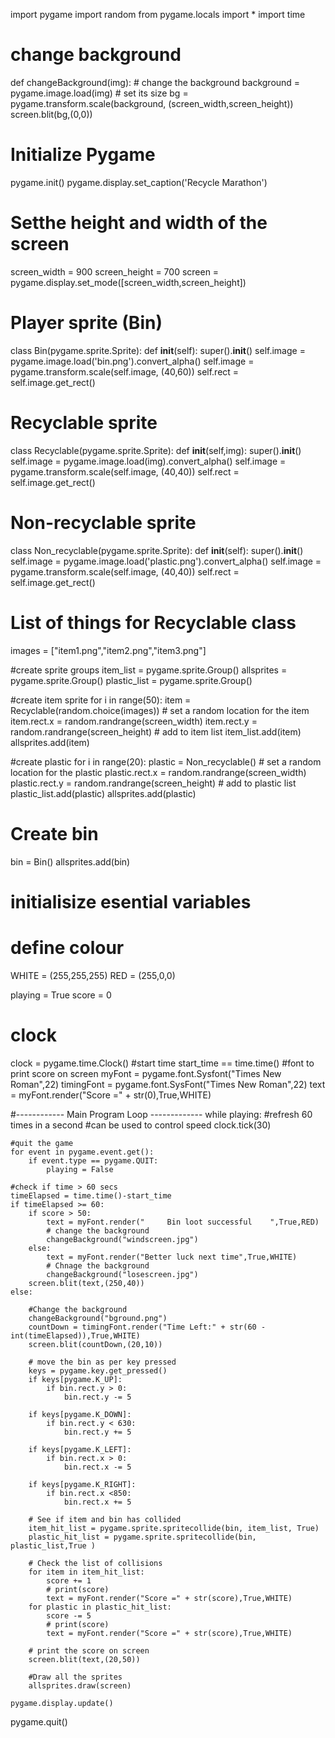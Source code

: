 import pygame
import random
from pygame.locals import *
import time

# change background
def changeBackground(img):
    # change the background
    background = pygame.image.load(img)
    # set its size
    bg = pygame.transform.scale(background, (screen_width,screen_height))
    screen.blit(bg,(0,0))


# Initialize Pygame
pygame.init()
pygame.display.set_caption('Recycle Marathon')
# Setthe height and width of the screen
screen_width = 900
screen_height = 700
screen = pygame.display.set_mode([screen_width,screen_height])

# Player sprite (Bin)
class Bin(pygame.sprite.Sprite):
    def __init__(self):
        super().__init__()
        self.image = pygame.image.load('bin.png').convert_alpha()
        self.image = pygame.transform.scale(self.image, (40,60))
        self.rect = self.image.get_rect()

# Recyclable sprite
class Recyclable(pygame.sprite.Sprite):
    def __init__(self,img):
       super().__init__()
       self.image = pygame.image.load(img).convert_alpha()
       self.image = pygame.transform.scale(self.image, (40,40))
       self.rect = self.image.get_rect()

# Non-recyclable sprite
class Non_recyclable(pygame.sprite.Sprite):
    def __init__(self):
       super().__init__()
       self.image = pygame.image.load('plastic.png').convert_alpha()
       self.image = pygame.transform.scale(self.image, (40,40))
       self.rect = self.image.get_rect()

# List of things for Recyclable class
images = ["item1.png","item2.png","item3.png"]

#create sprite groups
item_list = pygame.sprite.Group()
allsprites = pygame.sprite.Group()
plastic_list = pygame.sprite.Group()

#create item sprite
for i in range(50):
    item = Recyclable(random.choice(images))
    # set a random location for the item
    item.rect.x = random.randrange(screen_width)
    item.rect.y = random.randrange(screen_height)
    # add to item list
    item_list.add(item)
    allsprites.add(item)

#create plastic 
for i in range(20):
    plastic = Non_recyclable()
    # set a random location for the plastic
    plastic.rect.x = random.randrange(screen_width)
    plastic.rect.y = random.randrange(screen_height)
    # add to plastic list
    plastic_list.add(plastic)
    allsprites.add(plastic)

# Create bin
bin = Bin()
allsprites.add(bin)

# initialisize esential variables
# define colour
WHITE = (255,255,255)
RED = (255,0,0)

playing = True
score = 0
# clock
clock = pygame.time.Clock()
#start time
start_time == time.time()
#font to print score on screen
myFont = pygame.font.Sysfont("Times New Roman",22)
timingFont = pygame.font.SysFont("Times New Roman",22)
text = myFont.render("Score =" + str(0),True,WHITE)

#------------ Main Program Loop -------------
while playing:
    #refresh 60 times in a second
    #can be used to control speed
    clock.tick(30)

    #quit the game
    for event in pygame.event.get():
        if event.type == pygame.QUIT:
            playing = False
        
    #check if time > 60 secs
    timeElapsed = time.time()-start_time
    if timeElapsed >= 60:
        if score > 50:
            text = myFont.render("     Bin loot successful    ",True,RED)
            # change the background
            changeBackground("windscreen.jpg")
        else:
            text = myFont.render("Better luck next time",True,WHITE)
            # Chnage the background
            changeBackground("losescreen.jpg")
        screen.blit(text,(250,40))
    else:

        #Change the background
        changeBackground("bground.png")
        countDown = timingFont.render("Time Left:" + str(60 - int(timeElapsed)),True,WHITE)
        screen.blit(countDown,(20,10))

        # move the bin as per key pressed
        keys = pygame.key.get_pressed()
        if keys[pygame.K_UP]:
            if bin.rect.y > 0:
                bin.rect.y -= 5
    
        if keys[pygame.K_DOWN]:
            if bin.rect.y < 630:
                bin.rect.y += 5
    
        if keys[pygame.K_LEFT]:
            if bin.rect.x > 0:
                bin.rect.x -= 5
    
        if keys[pygame.K_RIGHT]:
            if bin.rect.x <850:
                bin.rect.x += 5
    
        # See if item and bin has collided
        item_hit_list = pygame.sprite.spritecollide(bin, item_list, True)
        plastic_hit_list = pygame.sprite.spritecollide(bin, plastic_list,True )

        # Check the list of collisions
        for item in item_hit_list:
            score += 1
            # print(score)
            text = myFont.render("Score =" + str(score),True,WHITE)
        for plastic in plastic_hit_list:
            score -= 5
            # print(score)
            text = myFont.render("Score =" + str(score),True,WHITE)
    
        # print the score on screen
        screen.blit(text,(20,50))

        #Draw all the sprites
        allsprites.draw(screen)
    
    pygame.display.update()

pygame.quit()



            


